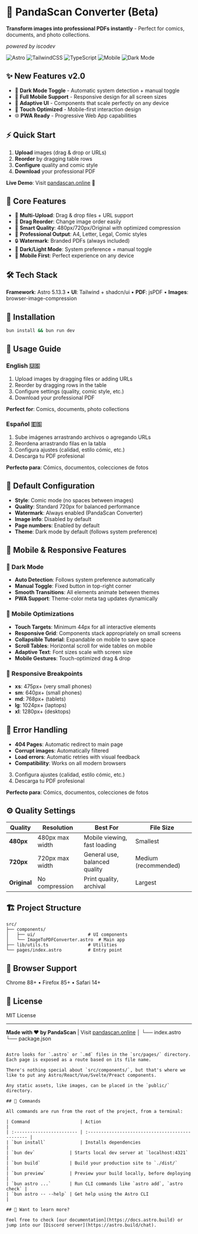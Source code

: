 # 🐼 PandaScan Converter (Beta) 

**Transform images into professional PDFs instantly** - Perfect for comics, documents, and photo collections.

*powered by iscodev*

![Astro](https://img.shields.io/badge/astro-5.13.3-blue)
![TailwindCSS](https://img.shields.io/badge/tailwindcss-4.1.12-blue)
![TypeScript](https://img.shields.io/badge/typescript-ready-green)
![Mobile](https://img.shields.io/badge/mobile-optimized-green)
![Dark Mode](https://img.shields.io/badge/dark%20mode-supported-purple)

## ✨ New Features v2.0

- 🌙 **Dark Mode Toggle** - Automatic system detection + manual toggle  
- 📱 **Full Mobile Support** - Responsive design for all screen sizes
- 🎨 **Adaptive UI** - Components that scale perfectly on any device
- 🚀 **Touch Optimized** - Mobile-first interaction design
- 🌐 **PWA Ready** - Progressive Web App capabilities

## ⚡ Quick Start

1. **Upload** images (drag & drop or URLs)
2. **Reorder** by dragging table rows  
3. **Configure** quality and comic style
4. **Download** your professional PDF

**Live Demo**: Visit [pandascan.online](https://pandascan.online) 🚀

## 🎯 Core Features

- 📁 **Multi-Upload**: Drag & drop files + URL support
- 🔄 **Drag Reorder**: Change image order easily
- 📏 **Smart Quality**: 480px/720px/Original with optimized compression
- 🎨 **Professional Output**: A4, Letter, Legal, Comic styles
- 🔒 **Watermark**: Branded PDFs (always included)
- 🌙 **Dark/Light Mode**: System preference + manual toggle
- 📱 **Mobile First**: Perfect experience on any device

## 🛠️ Tech Stack

**Framework**: Astro 5.13.3 • **UI**: Tailwind + shadcn/ui • **PDF**: jsPDF • **Images**: browser-image-compression

## 🚀 Installation

```bash
bun install && bun run dev
```

## 📖 Usage Guide

### English 🇺🇸
1. Upload images by dragging files or adding URLs
2. Reorder by dragging rows in the table  
3. Configure settings (quality, comic style, etc.)
4. Download your professional PDF

**Perfect for**: Comics, documents, photo collections

### Español 🇪🇸  
1. Sube imágenes arrastrando archivos o agregando URLs
2. Reordena arrastrando filas en la tabla
3. Configura ajustes (calidad, estilo cómic, etc.)
4. Descarga tu PDF profesional

**Perfecto para**: Cómics, documentos, colecciones de fotos

## 🚀 Default Configuration

- **Style**: Comic mode (no spaces between images)
- **Quality**: Standard 720px for balanced performance
- **Watermark**: Always enabled (PandaScan Converter)
- **Image info**: Disabled by default
- **Page numbers**: Enabled by default
- **Theme**: Dark mode by default (follows system preference)

## 📱 Mobile & Responsive Features

### 🌙 Dark Mode
- **Auto Detection**: Follows system preference automatically
- **Manual Toggle**: Fixed button in top-right corner
- **Smooth Transitions**: All elements animate between themes
- **PWA Support**: Theme-color meta tag updates dynamically

### 📱 Mobile Optimizations
- **Touch Targets**: Minimum 44px for all interactive elements
- **Responsive Grid**: Components stack appropriately on small screens
- **Collapsible Tutorial**: Expandable on mobile to save space
- **Scroll Tables**: Horizontal scroll for wide tables on mobile
- **Adaptive Text**: Font sizes scale with screen size
- **Mobile Gestures**: Touch-optimized drag & drop

### 🎨 Responsive Breakpoints
- **xs**: 475px+ (very small phones)
- **sm**: 640px+ (small phones) 
- **md**: 768px+ (tablets)
- **lg**: 1024px+ (laptops)
- **xl**: 1280px+ (desktops)

## 🔧 Error Handling

- **404 Pages**: Automatic redirect to main page
- **Corrupt images**: Automatically filtered
- **Load errors**: Automatic retries with visual feedback
- **Compatibility**: Works on all modern browsers
3. Configura ajustes (calidad, estilo cómic, etc.)
4. Descarga tu PDF profesional

**Perfecto para**: Cómics, documentos, colecciones de fotos

## ⚙️ Quality Settings

| Quality | Resolution | Best For | File Size |
|---------|------------|----------|-----------|
| **480px** | 480px max width | Mobile viewing, fast loading | Smallest |
| **720px** | 720px max width | General use, balanced quality | Medium (recommended) |
| **Original** | No compression | Print quality, archival | Largest |
## 🏗️ Project Structure

```
src/
├── components/
│   ├── ui/                    # UI components
│   └── ImageToPDFConverter.astro  # Main app
├── lib/utils.ts               # Utilities  
└── pages/index.astro          # Entry point
```

## 📱 Browser Support

Chrome 88+ • Firefox 85+ • Safari 14+

## 📄 License

MIT License

---

**Made with ❤️ by PandaScan** | Visit [pandascan.online](https://pandascan.online)
│       └── index.astro
└── package.json
```

Astro looks for `.astro` or `.md` files in the `src/pages/` directory. Each page is exposed as a route based on its file name.

There's nothing special about `src/components/`, but that's where we like to put any Astro/React/Vue/Svelte/Preact components.

Any static assets, like images, can be placed in the `public/` directory.

## 🧞 Commands

All commands are run from the root of the project, from a terminal:

| Command                   | Action                                           |
| :------------------------ | :----------------------------------------------- |
| `bun install`             | Installs dependencies                            |
| `bun dev`             | Starts local dev server at `localhost:4321`      |
| `bun build`           | Build your production site to `./dist/`          |
| `bun preview`         | Preview your build locally, before deploying     |
| `bun astro ...`       | Run CLI commands like `astro add`, `astro check` |
| `bun astro -- --help` | Get help using the Astro CLI                     |

## 👀 Want to learn more?

Feel free to check [our documentation](https://docs.astro.build) or jump into our [Discord server](https://astro.build/chat).
